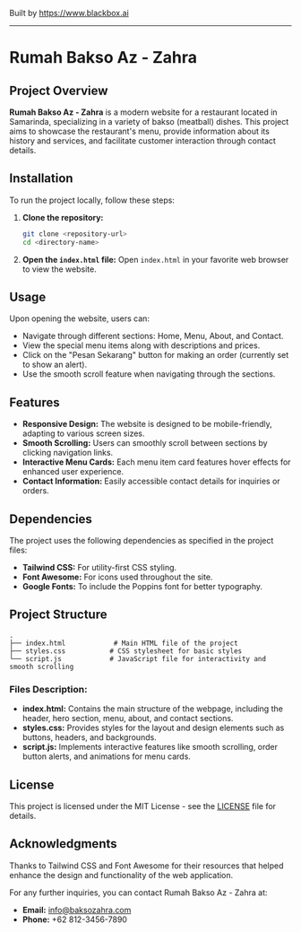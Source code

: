 
Built by https://www.blackbox.ai

---

# Rumah Bakso Az - Zahra

## Project Overview
**Rumah Bakso Az - Zahra** is a modern website for a restaurant located in Samarinda, specializing in a variety of bakso (meatball) dishes. This project aims to showcase the restaurant's menu, provide information about its history and services, and facilitate customer interaction through contact details.

## Installation
To run the project locally, follow these steps:

1. **Clone the repository:**
   ```bash
   git clone <repository-url>
   cd <directory-name>
   ```

2. **Open the `index.html` file:**
   Open `index.html` in your favorite web browser to view the website.

## Usage
Upon opening the website, users can:
- Navigate through different sections: Home, Menu, About, and Contact.
- View the special menu items along with descriptions and prices.
- Click on the "Pesan Sekarang" button for making an order (currently set to show an alert).
- Use the smooth scroll feature when navigating through the sections.
  
## Features
- **Responsive Design:** The website is designed to be mobile-friendly, adapting to various screen sizes.
- **Smooth Scrolling:** Users can smoothly scroll between sections by clicking navigation links.
- **Interactive Menu Cards:** Each menu item card features hover effects for enhanced user experience.
- **Contact Information:** Easily accessible contact details for inquiries or orders.

## Dependencies
The project uses the following dependencies as specified in the project files:

- **Tailwind CSS:** For utility-first CSS styling.
- **Font Awesome:** For icons used throughout the site.
- **Google Fonts:** To include the Poppins font for better typography.

## Project Structure
```
.
├── index.html            # Main HTML file of the project
├── styles.css           # CSS stylesheet for basic styles
└── script.js            # JavaScript file for interactivity and smooth scrolling
```

### Files Description:
- **index.html:** Contains the main structure of the webpage, including the header, hero section, menu, about, and contact sections.
- **styles.css:** Provides styles for the layout and design elements such as buttons, headers, and backgrounds.
- **script.js:** Implements interactive features like smooth scrolling, order button alerts, and animations for menu cards.

## License
This project is licensed under the MIT License - see the [LICENSE](LICENSE) file for details.

## Acknowledgments
Thanks to Tailwind CSS and Font Awesome for their resources that helped enhance the design and functionality of the web application.

For any further inquiries, you can contact Rumah Bakso Az - Zahra at:
- **Email:** info@baksozahra.com
- **Phone:** +62 812-3456-7890